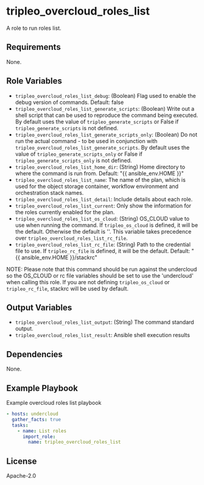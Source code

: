 tripleo_overcloud_roles_list
============================

A role to run roles list.

Requirements
------------

None.

Role Variables
--------------

* `tripleo_overcloud_roles_list_debug`: (Boolean) Flag used to enable the debug version of commands. Default: false
* `tripleo_overcloud_roles_list_generate_scripts`: (Boolean) Write out a shell script that can be used to reproduce the command being executed. By default uses the value of `tripleo_generate_scripts` or False if `tripleo_generate_scripts` is not defined.
* `tripleo_overcloud_roles_list_generate_scripts_only`: (Boolean) Do not run the actual command - to be used in conjunction with `tripleo_overcloud_roles_list_generate_scripts`. By default uses the value of `tripleo_generate_scripts_only` or False if `tripleo_generate_scripts_only` is not defined.
* `tripleo_overcloud_roles_list_home_dir`: (String) Home directory to where the command is run from. Default: "{{ ansible_env.HOME }}"
* `tripleo_overcloud_roles_list_name`: The name of the plan, which is used for the object storage container, workflow environment and orchestration stack names.
* `tripleo_overcloud_roles_list_detail`: Include details about each role.
* `tripleo_overcloud_roles_list_current`: Only show the information for the roles currently enabled for the plan.
* `tripleo_overcloud_roles_list_os_cloud`: (String) OS_CLOUD value to use when running the command. If `tripleo_os_cloud` is defined, it will be the default. Otherwise the default is ''. This variable takes precedence over `tripleo_overcloud_roles_list_rc_file`.
* `tripleo_overcloud_roles_list_rc_file`: (String) Path to the credential file to use. If `tripleo_rc_file` is defined, it will be the default. Default: "{{ ansible_env.HOME }}/stackrc"

NOTE: Please note that this command should be run against the undercloud so the
OS_CLOUD or rc file variables should be set to use the 'undercloud' when
calling this role. If you are not defining `tripleo_os_cloud` or `tripleo_rc_file`,
stackrc will be used by default.

Output Variables
----------------

* `tripleo_overcloud_roles_list_output`: (String) The command standard output.
* `tripleo_overcloud_roles_list_result`: Ansible shell execution results

Dependencies
------------

None.

Example Playbook
----------------

Example overcloud roles list playbook

```yaml
- hosts: undercloud
  gather_facts: true
  tasks:
    - name: List roles
      import_role:
        name: tripleo_overcloud_roles_list
```

License
-------

Apache-2.0
